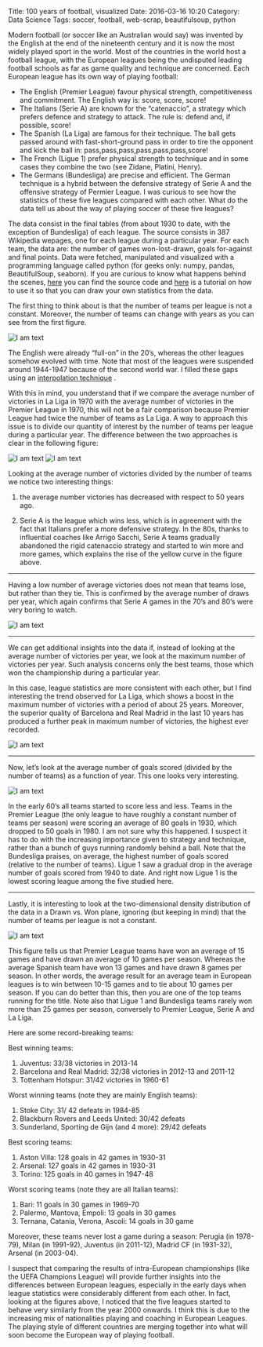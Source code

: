 Title: 100 years of football, visualized
Date: 2016-03-16 10:20
Category: Data Science
Tags: soccer, football, web-scrap, beautifulsoup, python

Modern football (or soccer like an Australian would say) was invented by the English at the end of the nineteenth century and it is now the most widely played sport in the world. Most of the countries in the world host a football league, with the European leagues being the undisputed leading football schools as far as game quality and technique are concerned. Each European league has its own way of playing football:

- The English (Premier League) favour physical strength, competitiveness and commitment. The English way is: score, score, score!
- The Italians (Serie A) are known for the “catenaccio”, a strategy which prefers defence and strategy to attack. The rule is: defend and, if possible, score!
- The Spanish (La Liga) are famous for their technique. The ball gets passed around with fast-short-ground pass in order to tire the opponent and kick the ball in: pass,pass,pass,pass,pass,pass,score!
- The French (Ligue 1) prefer physical strength to technique and in some cases they combine the two (see Zidane, Platini, Henry).
- The Germans (Bundesliga) are precise and efficient. The German technique is a hybrid between the defensive strategy of Serie A and the offensive strategy of Permier League.
I was curious to see how the statistics of these five leagues compared with each other. What do the data tell us about the way of playing soccer of these five leagues?

The data consist in the final tables (from about 1930 to date, with the exception of Bundesliga) of each league. The source consists in 387 Wikipedia wepages, one for each league during a particular year. For each team, the data are: the number of games won-lost-drawn, goals for-against and final points. Data were fetched, manipulated and visualized with a programming language called python (for geeks only: numpy, pandas, BeautifulSoup, seaborn). If you are curious to know what happens behind the scenes, [here](https://github.com/vincepota/FootB-stats) you can find the source code and [here](https://github.com/vincepota/FootB-stats/blob/master/notebook/FootB.ipynb) is a tutorial on how to use it so that you can draw your own statistics from the data.

The first thing to think about is that the number of teams per league is not a constant. Moreover, the number of teams can change with years as you can see from the first figure.

![I am text]({filename}/images/fb_pos.png)

The English were already “full-on” in the 20’s, whereas the other leagues somehow evolved with time. Note that most of the leagues were suspended around 1944-1947 because of the second world war. I filled these gaps using an [interpolation technique](https://en.wikipedia.org/wiki/Interpolation) .

With this in mind, you understand that if we compare the average number of victories in La Liga in 1970 with the average number of victories in the Premier League in 1970, this will not be a fair comparison because Premier League had twice the number of teams as La Liga. A way to approach this issue is to divide our quantity of interest by the number of teams per league during a particular year. The difference between the two approaches is clear in the following figure:

![I am text]({filename}/images/fb_Wn.png)
![I am text]({filename}/images/fb_W.png)

Looking at the average number of victories divided by the number of teams we notice two interesting things:

1. the average number victories has decreased with respect to 50 years ago.

2. Serie A is the league which wins less, which is in agreement with the fact that Italians prefer a more defensive strategy. In the 80s, thanks to influential coaches like Arrigo Sacchi, Serie A teams gradually abandoned the rigid catenaccio strategy and started to win more and more games, which explains the rise of the yellow curve in the figure above.

--------

Having a low number of average victories does not mean that teams lose, but rather than they tie. This is confirmed by the average number of draws per year, which again confirms that Serie A games in the 70’s and 80’s were very boring to watch.

![I am text]({filename}/images/fb_Dn.png)

----

We can get additional insights into the data if, instead of looking at the average number of victories per year, we look at the maximum number of victories per year. Such analysis concerns only the best teams, those which won the championship during a particular year.

In this case, league statistics are more consistent with each other, but I find interesting the trend observed for La Liga, which shows a boost in the maximum number of victories with a period of about 25 years. Moreover, the superior quality of Barcelona and Real Madrid in the last 10 years has produced a further peak in maximum number of victories, the highest ever recorded.

![I am text]({filename}/images/fb_M_Wn.png)

-----

Now, let’s look at the average number of goals scored (divided by the number of teams) as a function of year. This one looks very interesting.

![I am text]({filename}/images/fb_GFn.png)

In the early 60’s all teams started to score less and less. Teams in the Premier League (the only league to have roughly a constant number of teams per season)  were scoring an average of 80 goals in 1930, which dropped to 50 goals in 1980. I am not sure why this happened. I suspect it has to do with the increasing importance given to strategy and technique, rather than a bunch of guys running randomly behind a ball. Note that the Bundesliga praises, on average, the highest number of goals scored (relative to the number of teams). Ligue 1 saw a gradual drop in the average number of goals scored from 1940 to date. And right now Ligue 1 is the lowest scoring league among the five studied here.

----

Lastly, it is interesting to look at the two-dimensional density distribution of the data in a Drawn vs. Won plane, ignoring (but keeping in mind) that the number of teams per league is not a constant.

![I am text]({filename}/images/fb_W_vs_D.png)

This figure tells us that Premier League teams have won an average of 15 games and have drawn an average of 10 games per season. Whereas the average Spanish team have won 13 games and have drawn 8 games per season. In other words, the average result for an average team in European leagues is to win between 10-15 games and to tie about 10 games per season. If you can do better than this, then you are one of the top teams running for the title. Note also that Ligue 1 and Bundesliga teams rarely won more than 25 games per season, conversely to Premier League, Serie A and La Liga.

Here are some record-breaking teams:

Best winning teams:

1. Juventus: 33/38 victories in 2013-14
2. Barcelona and Real Madrid: 32/38 victories in 2012-13 and 2011-12
3. Tottenham Hotspur: 31/42 victories in 1960-61

Worst winning teams (note they are mainly English teams):

1. Stoke City: 31/ 42 defeats in 1984-85
2. Blackburn Rovers and Leeds United: 30/42 defeats
3. Sunderland, Sporting de Gijn (and 4 more):  29/42 defeats

Best scoring teams:

1. Aston Villa: 128 goals in 42 games in 1930-31
2. Arsenal: 127 goals in 42 games in 1930-31
3. Torino: 125 goals in 40 games in 1947-48

Worst scoring teams (note they are all Italian teams):

1. Bari: 11 goals in 30 games in 1969-70
2. Palermo, Mantova, Empoli: 13 goals in 30 games
3. Ternana, Catania, Verona, Ascoli: 14 goals in 30 game

Moreover, these teams never lost a game during a season: Perugia (in 1978-79), Milan (in 1991-92), Juventus (in 2011-12), Madrid CF (in 1931-32), Arsenal (in 2003-04).

I suspect that comparing the results of intra-European championships (like the UEFA Champions League) will provide further insights into the differences between European leagues, especially in the early days when league statistics were considerably different from each other. In fact, looking at the figures above, I noticed that the five leagues started to behave very similarly from the year 2000 onwards. I think this is due to the increasing mix of nationalities playing and coaching in European Leagues. The playing style of different countries are merging together into what will soon become the European way of playing football.
